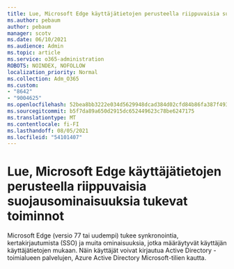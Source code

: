 ```yaml
---
title: Lue, Microsoft Edge käyttäjätietojen perusteella riippuvaisia suojausominaisuuksia tukevat toiminnot
ms.author: pebaum
author: pebaum
manager: scotv
ms.date: 06/10/2021
ms.audience: Admin
ms.topic: article
ms.service: o365-administration
ROBOTS: NOINDEX, NOFOLLOW
localization_priority: Normal
ms.collection: Adm_O365
ms.custom:
- "8642"
- "9004625"
ms.openlocfilehash: 52bea8bb3222e034d5629948dcad384d02cfd84b86fa387f493c3ad0abfc069a
ms.sourcegitcommit: b5f7da89a650d2915dc652449623c78be6247175
ms.translationtype: MT
ms.contentlocale: fi-FI
ms.lasthandoff: 08/05/2021
ms.locfileid: "54101407"
---
```

# <a name="learn-how-microsoft-edge-supports-identity-dependent-security-features"></a>Lue, Microsoft Edge käyttäjätietojen perusteella riippuvaisia suojausominaisuuksia tukevat toiminnot

Microsoft Edge (versio 77 tai uudempi) tukee synkronointia, kertakirjautumista (SSO) ja muita ominaisuuksia, jotka määräytyvät käyttäjän käyttäjätietojen mukaan. Näin käyttäjät voivat kirjautua Active Directory -toimialueen palvelujen, Azure Active Directory Microsoft-tilien kautta.
